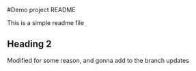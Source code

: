 #Demo project README

This is a simple readme file

## Heading 2
Modified for some reason, and gonna add to the branch updates
